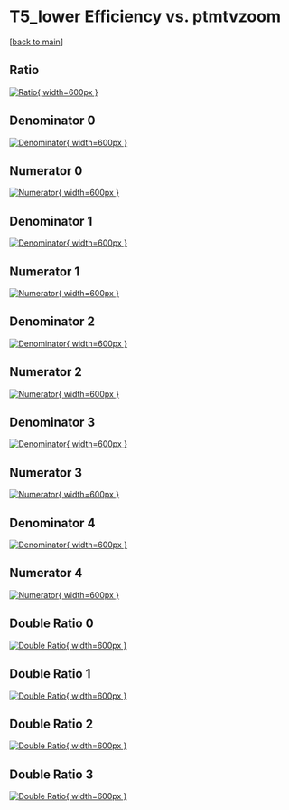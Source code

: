 # T5_lower Efficiency vs. ptmtvzoom

[[back to main](./)]



## Ratio

[![Ratio](../mtv/var/T5_lower_xtr_0_-1_eff_ptmtvzoom.png){ width=600px }](../mtv/var/T5_lower_xtr_0_-1_eff_ptmtvzoom.pdf)

## Denominator 0

[![Denominator](../mtv/den/T5_lower_xtr_0_-1_eff_ptmtvzoom_den0.png){ width=600px }](../mtv/den/T5_lower_xtr_0_-1_eff_ptmtvzoom_den0.pdf)

## Numerator 0

[![Numerator](../mtv/num/T5_lower_xtr_0_-1_eff_ptmtvzoom_num0.png){ width=600px }](../mtv/num/T5_lower_xtr_0_-1_eff_ptmtvzoom_num0.pdf)

## Denominator 1

[![Denominator](../mtv/den/T5_lower_xtr_0_-1_eff_ptmtvzoom_den1.png){ width=600px }](../mtv/den/T5_lower_xtr_0_-1_eff_ptmtvzoom_den1.pdf)

## Numerator 1

[![Numerator](../mtv/num/T5_lower_xtr_0_-1_eff_ptmtvzoom_num1.png){ width=600px }](../mtv/num/T5_lower_xtr_0_-1_eff_ptmtvzoom_num1.pdf)

## Denominator 2

[![Denominator](../mtv/den/T5_lower_xtr_0_-1_eff_ptmtvzoom_den2.png){ width=600px }](../mtv/den/T5_lower_xtr_0_-1_eff_ptmtvzoom_den2.pdf)

## Numerator 2

[![Numerator](../mtv/num/T5_lower_xtr_0_-1_eff_ptmtvzoom_num2.png){ width=600px }](../mtv/num/T5_lower_xtr_0_-1_eff_ptmtvzoom_num2.pdf)

## Denominator 3

[![Denominator](../mtv/den/T5_lower_xtr_0_-1_eff_ptmtvzoom_den3.png){ width=600px }](../mtv/den/T5_lower_xtr_0_-1_eff_ptmtvzoom_den3.pdf)

## Numerator 3

[![Numerator](../mtv/num/T5_lower_xtr_0_-1_eff_ptmtvzoom_num3.png){ width=600px }](../mtv/num/T5_lower_xtr_0_-1_eff_ptmtvzoom_num3.pdf)

## Denominator 4

[![Denominator](../mtv/den/T5_lower_xtr_0_-1_eff_ptmtvzoom_den4.png){ width=600px }](../mtv/den/T5_lower_xtr_0_-1_eff_ptmtvzoom_den4.pdf)

## Numerator 4

[![Numerator](../mtv/num/T5_lower_xtr_0_-1_eff_ptmtvzoom_num4.png){ width=600px }](../mtv/num/T5_lower_xtr_0_-1_eff_ptmtvzoom_num4.pdf)

## Double Ratio 0

[![Double Ratio](../mtv/ratio/T5_lower_xtr_0_-1_eff_ptmtvzoom_ratio0.png){ width=600px }](../mtv/ratio/T5_lower_xtr_0_-1_eff_ptmtvzoom_ratio0.pdf)

## Double Ratio 1

[![Double Ratio](../mtv/ratio/T5_lower_xtr_0_-1_eff_ptmtvzoom_ratio1.png){ width=600px }](../mtv/ratio/T5_lower_xtr_0_-1_eff_ptmtvzoom_ratio1.pdf)

## Double Ratio 2

[![Double Ratio](../mtv/ratio/T5_lower_xtr_0_-1_eff_ptmtvzoom_ratio2.png){ width=600px }](../mtv/ratio/T5_lower_xtr_0_-1_eff_ptmtvzoom_ratio2.pdf)

## Double Ratio 3

[![Double Ratio](../mtv/ratio/T5_lower_xtr_0_-1_eff_ptmtvzoom_ratio3.png){ width=600px }](../mtv/ratio/T5_lower_xtr_0_-1_eff_ptmtvzoom_ratio3.pdf)

